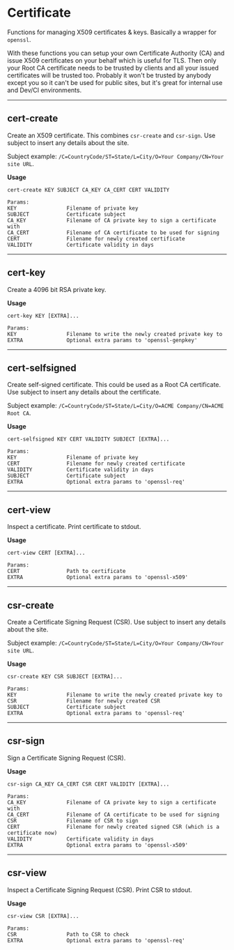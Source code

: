 # Certificate

Functions for managing X509 certificates & keys. Basically a wrapper for `openssl`.

With these functions you can setup your own Certificate Authority (CA) and issue X509 certificates on your behalf which is useful for TLS.
Then only your Root CA certificate needs to be trusted by clients and all your issued certificates will be trusted too.
Probably it won't be trusted by anybody except you so it can't be used for public sites, but it's great for internal use and Dev/CI environments.

---

## cert-create

Create an X509 certificate. This combines `csr-create` and `csr-sign`.
Use subject to insert any details about the site.

Subject example: `/C=CountryCode/ST=State/L=City/O=Your Company/CN=Your site URL`.

**Usage**

```
cert-create KEY SUBJECT CA_KEY CA_CERT CERT VALIDITY

Params:
KEY                Filename of private key
SUBJECT            Certificate subject
CA_KEY             Filename of CA private key to sign a certificate with
CA_CERT            Filename of CA certificate to be used for signing
CERT               Filename for newly created certificate
VALIDITY           Certificate validity in days
```

---

## cert-key

Create a 4096 bit RSA private key.

**Usage**

```
cert-key KEY [EXTRA]...

Params:
KEY                Filename to write the newly created private key to
EXTRA              Optional extra params to 'openssl-genpkey'
```

---

## cert-selfsigned

Create self-signed certificate. This could be used as a Root CA certificate.
Use subject to insert any details about the certificate.

Subject example: `/C=CountryCode/ST=State/L=City/O=ACME Company/CN=ACME Root CA`.

**Usage**

```
cert-selfsigned KEY CERT VALIDITY SUBJECT [EXTRA]...

Params:
KEY                Filename of private key
CERT               Filename for newly created certificate
VALIDITY           Certificate validity in days
SUBJECT            Certificate subject
EXTRA              Optional extra params to 'openssl-req'
```

---

## cert-view

Inspect a certificate. Print certificate to stdout.

**Usage**

```
cert-view CERT [EXTRA]...

Params:
CERT               Path to certificate
EXTRA              Optional extra params to 'openssl-x509'
```

---

## csr-create

Create a Certificate Signing Request (CSR).
Use subject to insert any details about the site.

Subject example: `/C=CountryCode/ST=State/L=City/O=Your Company/CN=Your site URL`.

**Usage**

```
csr-create KEY CSR SUBJECT [EXTRA]...

Params:
KEY                Filename to write the newly created private key to
CSR                Filename for newly created CSR
SUBJECT            Certificate subject
EXTRA              Optional extra params to 'openssl-req'
```

---

## csr-sign

Sign a Certificate Signing Request (CSR).

**Usage**

```
csr-sign CA_KEY CA_CERT CSR CERT VALIDITY [EXTRA]...

Params:
CA_KEY             Filename of CA private key to sign a certificate with
CA_CERT            Filename of CA certificate to be used for signing
CSR                Filename of CSR to sign
CERT               Filename for newly created signed CSR (which is a certificate now)
VALIDITY           Certificate validity in days
EXTRA              Optional extra params to 'openssl-x509'
```

---

## csr-view

Inspect a Certificate Signing Request (CSR). Print CSR to stdout.

**Usage**

```
csr-view CSR [EXTRA]...

Params:
CSR                Path to CSR to check
EXTRA              Optional extra params to 'openssl-req'
```
